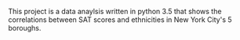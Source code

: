 This project is a data anaylsis written in python 3.5 that shows the correlations between SAT scores and ethnicities in New York City's 5 boroughs.
